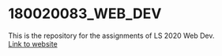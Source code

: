 # 180020083_WEB_DEV

This is the repository for the assignments of LS 2020 Web Dev. \
[Link to website](https://rokaulgud.github.io/180020083_WEB_DEV)
